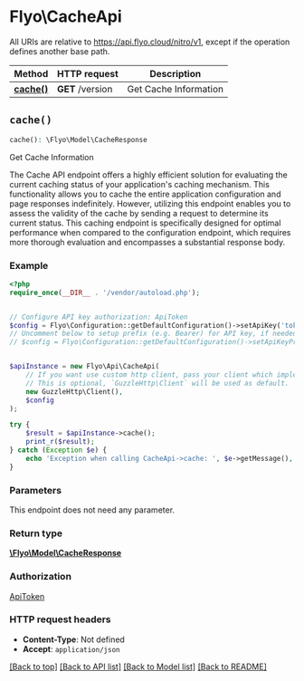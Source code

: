 # Flyo\CacheApi

All URIs are relative to https://api.flyo.cloud/nitro/v1, except if the operation defines another base path.

| Method | HTTP request | Description |
| ------------- | ------------- | ------------- |
| [**cache()**](CacheApi.md#cache) | **GET** /version | Get Cache Information |


## `cache()`

```php
cache(): \Flyo\Model\CacheResponse
```

Get Cache Information

The Cache API endpoint offers a highly efficient solution for evaluating the current caching status of your application's caching mechanism. This functionality allows you to cache the entire application configuration and page responses indefinitely. However, utilizing this endpoint enables you to assess the validity of the cache by sending a request to determine its current status. This caching endpoint is specifically designed for optimal performance when compared to the configuration endpoint, which requires more thorough evaluation and encompasses a substantial response body.

### Example

```php
<?php
require_once(__DIR__ . '/vendor/autoload.php');


// Configure API key authorization: ApiToken
$config = Flyo\Configuration::getDefaultConfiguration()->setApiKey('token', 'YOUR_API_KEY');
// Uncomment below to setup prefix (e.g. Bearer) for API key, if needed
// $config = Flyo\Configuration::getDefaultConfiguration()->setApiKeyPrefix('token', 'Bearer');


$apiInstance = new Flyo\Api\CacheApi(
    // If you want use custom http client, pass your client which implements `GuzzleHttp\ClientInterface`.
    // This is optional, `GuzzleHttp\Client` will be used as default.
    new GuzzleHttp\Client(),
    $config
);

try {
    $result = $apiInstance->cache();
    print_r($result);
} catch (Exception $e) {
    echo 'Exception when calling CacheApi->cache: ', $e->getMessage(), PHP_EOL;
}
```

### Parameters

This endpoint does not need any parameter.

### Return type

[**\Flyo\Model\CacheResponse**](../Model/CacheResponse.md)

### Authorization

[ApiToken](../../README.md#ApiToken)

### HTTP request headers

- **Content-Type**: Not defined
- **Accept**: `application/json`

[[Back to top]](#) [[Back to API list]](../../README.md#endpoints)
[[Back to Model list]](../../README.md#models)
[[Back to README]](../../README.md)
